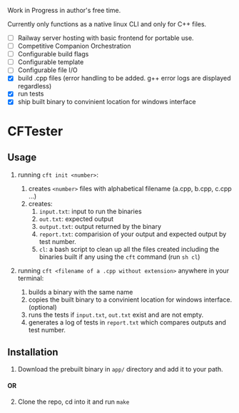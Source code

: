 Work in Progress in author's free time.

Currently only functions as a native linux CLI and only for C++ files. 

- [ ] Railway server hosting with basic frontend for portable use.
- [ ] Competitive Companion Orchestration
- [ ] Configurable build flags
- [ ] Configurable template
- [ ] Configurable file I/O
- [x] build .cpp files (error handling to be added. g++ error logs are displayed regardless)
- [x] run tests 
- [x] ship built binary to convinient location for windows interface

# CFTester


## Usage 
1. running `cft init <number>`: 
    1. creates `<number>` files with alphabetical filename (a.cpp, b.cpp, c.cpp ...) 
    2. creates:
        1. `input.txt`: input to run the binaries
        2.  `out.txt`: expected output
        3. `output.txt`: output returned by the binary
        4. `report.txt`: comparision of your output and expected output by test number.
        3. `cl`: a bash script to clean up all the files created including the binaries built if any using the `cft` command (run `sh cl`)

2. running `cft <filename of a .cpp without extension>` anywhere in your terminal: 
    1. builds a binary with the same name
    2. copies the built binary to a convinient location for windows interface. (optional)
    2. runs the tests if `input.txt`, `out.txt` exist and are not empty.
    3. generates a log of tests in `report.txt` which compares outputs and test number.


## Installation
1. Download the prebuilt binary in `app/` directory and add it to your path.

#### OR

2. Clone the repo, cd into it and run `make` 

